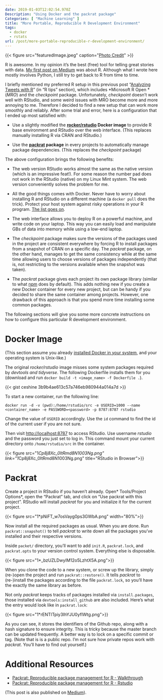 ```yaml
---
date: 2019-01-03T12:02:54.970Z
Description: "Using Docker and the packrat package"
Categories: [ "Machine Learning" ]
title: "More Portable, Reproducible R Development Environment"
tags:
  - docker
  - rstats
url: /post/more-portable-reproducible-r-development-environment/
---
```


{{< figure src="featuredImage.jpeg" caption="[Photo Credit](https://unsplash.com/photos/BzrrAFlc2uk)" >}}

R is awesome. In my opinion it’s the best (free) tool for telling great stories with data. [My first post on Medium](https://medium.com/me/stats/post/e51f1d27da15?source=main_stats_page) was about R. Although what I wrote here mostly involves Python, I still try to get back to R from time to time.

I briefly mentioned my preferred R setup in this previous post “[Analyzing Tweets with R](https://medium.com/the-artificial-impostor/analyzing-tweets-with-r-92ff2ef990c6)” (in “R tips” section), which includes *Microsoft R Open *(*MRO*) and the *checkpoint* package. Unfortunately, *checkpoint* doesn’t work well with RStudio, and some weird issues with MRO become more and more annoying to me. Therefore I decided to find a new setup that can work more smoothly and reliably. After some trial and error, here is a configuration that I ended up most satisfied with:

* Use a slightly modified the **[rocker/rstudio](https://github.com/rocker-org/rocker/wiki/Using-the-RStudio-image) Docker image** to provide R base environment and RStudio over the web interface. (This replaces manually installing R via CRAN and RStudio.)

* Use the **[packrat](https://rstudio.github.io/packrat/) package** in every projects to automatically manage package dependencies. (This replaces the *checkpoint* package)

The above configuration brings the following benefits:

* The web version RStudio works almost the same as the native version (which is an impressive feat!). For some reason the number pad does not work in the RStudio (native) on my Linux Mint system. The web version conveniently solves the problem for me.

* All the good things comes with Docker. Never have to worry about installing R and RStudio on a different machine (a `docker pull` does the trick). Protect your host system against risky operations in your R program. [The list goes on](https://www.quora.com/What-are-the-benefits-using-Docker).

* The web interface allows you to deploy R on a powerful machine, and write code on your laptop. This way you can easily load and manipulate GBs of data into memory while using a low-end laptop.

* The *checkpoint* package makes sure the versions of the packages used in the project are consistent everywhere by forcing R to install packages from a snapshot of CRAN on a specific day. The *packrat* package, on the other hand, manages to get the same consistency while at the same time allowing users to choose versions of packages independently (that is, not restricting to the versions available when the snapshot was taken).

* The *packrat* package gives each project its own package library (similar to what [npm](https://www.npmjs.com/) does by default). This adds nothing new if you create a new Docker container for every new project, but can be handy if you decided to share the same container among projects. However, one drawback of this approach is that you spend more time installing some common packages.

The following sections will give you some more concrete instructions on how to configure this particular R development environment.

# Docker Image

(This section assume you already [installed Docker in your system](https://www.docker.com/get-started), and your operating system is Unix-like.)

The original *rocker/rstudio* image misses some system packages required by *devtools *and* tidyverse*. The following Dockerfile installs them for you (download and run `docker build -t <image_name> -f Dockerfile .`).

{{< gist ceshine 3b9b4ae613c57a746eb980944a014a7d >}}

To start a new container, run the following line:

```
docker run -d -v (pwd):/home/rstudio/src -e USERID=1000 --name <container_name> -e PASSWORD=<password> -p 8787:8787 rstudio
```


Change the value of `USERID` accordingly. Use the `id` command to find the id of the current user if you are not sure.

Then visit [http://localhost:8787](http://localhost:8787) to access RStudio. Use username *rstudio* and the password you just set to log in. This command mount your current directory onto `/home/rstudio/src` in the container.

{{< figure src="1*Cp8j8Xc_0ItRmd8N1003Ng.png" link="1*Cp8j8Xc_0ItRmd8N1003Ng.png" title="RStudio in Browser">}}

# Packrat

Create a project in RStudio if you haven’t already. Open* Tools/Project Options*, open the “Packrat” tab, and click on “Use packrat with this project”. RStudio will install *packrat* for you and initialize it for the current project.

{{< figure src="1*pNiFT_w7osVayg0ps3GWbA.png" width="80%">}}

Now install all the required packages as usual. When you are done. Run `packrat::snapshot()` to tell *packrat* to write down all the packages you’ve installed and their respective versions.

Inside `packet/` directory, you’ll want to add `init.R`, `packrat.lock`, and `packrat.opts` to your version control system. Everything else is disposable.

{{< figure src="1*_bzUZLDwylM12o5LzhtX5A.png">}}

When you clone the code to a new system, or screw up the library, simply (re-)open the project and run `packrat::restore()`. It tells *packrat* to (re-)install the packages according to the file `packrat.lock`, so you’ll have the exactly the same library as before.

Not only *packrat* keeps tracks of packages installed via `install.packages`, those installed via `devtools:install_github` are also included. Here’s what the entry would look like in `packrat.lock`:

{{< figure src="1*rENTITpiy3IhYJU0yfIWtg.png">}}

As you can see, it stores the identifiers of the Github repo, along with a hash signature to ensure integrity. This is tricky because the master branch can be updated frequently. A better way is to lock on a specific commit or tag. (Note that is is a public repo. I’m not sure how private repos work with *packrat*. You’ll have to find out yourself.)

# Additional Resources

* [Packrat: Reproducible package management for R - Walkthrough](https://rstudio.github.io/packrat/walkthrough.html)
* [Packrat: Reproducible package management for R - Rstudio](https://rstudio.github.io/packrat/rstudio.html)

(This post is also published on [Medium](https://medium.com/the-artificial-impostor/more-portable-reproducible-r-development-environment-c3074df7a6a8)).